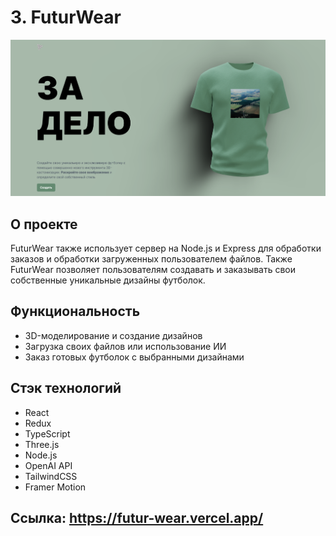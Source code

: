 # 3. FuturWear

![FuturWear homepage](./client/src/assets/FuturWear.png)

## О проекте

FuturWear также использует сервер на Node.js и Express для обработки заказов и обработки загруженных пользователем файлов. Также FuturWear позволяет пользователям создавать и заказывать свои собственные уникальные дизайны футболок.

## Функциональность

-   3D-моделирование и создание дизайнов
-   Загрузка своих файлов или использование ИИ
-   Заказ готовых футболок с выбранными дизайнами

## Стэк технологий

-   React
-   Redux
-   TypeScript
-   Three.js
-   Node.js
-   OpenAI API
-   TailwindCSS
-   Framer Motion

## Ссылка: https://futur-wear.vercel.app/
